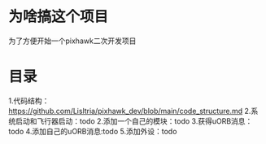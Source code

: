 # 为啥搞这个项目
为了方便开始一个pixhawk二次开发项目
# 目录
1.代码结构：https://github.com/Lisltria/pixhawk_dev/blob/main/code_structure.md
2.系统启动和飞行器启动：todo
2.添加一个自己的模块：todo
3.获得uORB消息：todo
4.添加自己的uORB消息:todo
5.添加外设：todo
